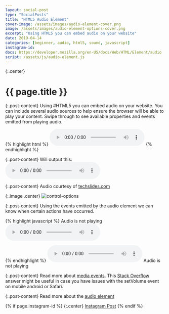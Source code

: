 ```yaml
---
layout: social-post
type: "SocialPosts"
title: "HTML5 Audio Element"
cover-image: /assets/images/audio-element-cover.png
image: /assets/images/audio-element-options-cover.png
excerpt: "Using HTML5 you can embed audio on your website"
date: 2019-04-14
categories: [beginner, audio, html5, sound, javascript]
instagram-id: 
docs: https://developer.mozilla.org/en-US/docs/Web/HTML/Element/audio
script: /assets/js/audio-element.js
---
```

{:.center}
# {{ page.title }}

{:.post-content}
Using #HTML5 you can embed audio on your website. You can include several audio sources to help ensure the browser will be able to play your content. Swipe through to see available properties and events emitted from playing audio.

{% highlight html %}
<audio controls>
  <source src="sample.mp3" type="audio/mpeg">
  <source src="sample.ogg" type="audio/ogg">
</audio>
{% endhighlight %}

{:.post-content}
Will output this:
<audio controls>
  <source src="/assets/audio/sample.mp3" type="audio/mpeg">
  <source src="/assets/audio/sample.ogg" type="audio/ogg">
</audio>

{:.post-content}
Audio courtesy of <a href="http://techslides.com/sample-files-for-development" target="_blank">techslides.com</a>

{:.image .center}
![control-options]({{page.image}})

{:.post-content}
Using the events emitted by the audio element we can know when certain actions
have occurred.

{% highlight javascript %}
<span class="js-status">Audio is not playing</span>
<audio controls id="js-audio">
  <source src="sample.mp3" type="audio/mpeg">
  <source src="sample.ogg" type="audio/ogg">
</audio>
<script>
const audioEl = document.getElementById('js-audio');
const status = document.querySelector('.js-status');
const PLAYING = 'Audio is playing';
const NOT_PLAYING = 'Audio is not playing';

audioEl.addEventListener('play', (event) => {
    status.innerHTML = PLAYING;
});
audioEl.addEventListener('pause', (event) => {
    status.innerHTML = NOT_PLAYING;
});
audioEl.addEventListener('ended', (event) => {
    status.innerHTML = NOT_PLAYING;
});
</script>
{% endhighlight %}
<audio controls id="js-audio">
  <source src="/assets/audio/sample.mp3" type="audio/mpeg">
  <source src="/assets/audio/sample.ogg" type="audio/ogg">
</audio>
<span class="js-status">Audio is not playing</span>

{:.post-content}
Read more about <a href="https://developer.mozilla.org/en-US/docs/Web/Guide/Events/Media_events" target="_blank">media events</a>.
This <a href="https://stackoverflow.com/questions/9752983/setvolume-for-html5-audio-doesnt-work-on-mobile-android-or-safari-any-workaro" target="_blank">Stack Overflow</a>
answer might be useful in case you have issues with the setVolume event on mobile
android or Safari.

{:.post-content}
Read more about the <a href="{{page.docs}}" target="_blank">audio element</a>

{% if page.instagram-id %}
{:.center}
<a class="insta-link" href="https://www.instagram.com/p/{{page.instagram-id}}" target="_blank">Instagram Post</a>
{% endif %}
